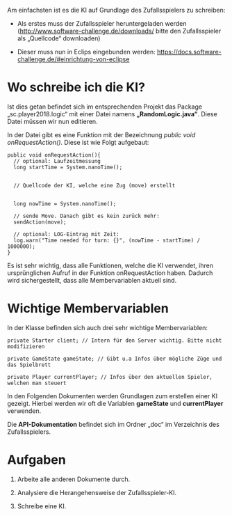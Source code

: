 Am einfachsten ist es die KI auf Grundlage des Zufallsspielers zu
schreiben:

-   Als erstes muss der Zufallsspieler heruntergeladen werden
    (<http://www.software-challenge.de/downloads/> bitte den
    Zufallsspieler als „Quellcode“ downloaden)

-   Dieser muss nun in Eclips eingebunden werden:
    <https://docs.software-challenge.de/#einrichtung-von-eclipse>

# Wo schreibe ich die KI?

Ist dies getan befindet sich im entsprechenden Projekt das Package
„sc.player2018.logic“ mit einer Datei namens **„RandomLogic.java“**.
Diese Datei müssen wir nun editieren.

In der Datei gibt es eine Funktion mit der Bezeichnung *public void
onRequestAction()*. Diese ist wie Folgt aufgebaut:

    public void onRequestAction(){
      // optional: Laufzeitmessung
      long startTime = System.nanoTime();


      // Quellcode der KI, welche eine Zug (move) erstellt


      long nowTime = System.nanoTime();

      // sende Move. Danach gibt es kein zurück mehr:
      sendAction(move);

      // optional: LOG-Eintrag mit Zeit:
      log.warn("Time needed for turn: {}", (nowTime - startTime) / 1000000);
    }

Es ist sehr wichtig, dass alle Funktionen, welche die KI verwendet,
ihren ursprünglichen Aufruf in der Funktion onRequestAction haben.
Dadurch wird sichergestellt, dass alle Membervariablen aktuell sind.

# Wichtige Membervariablen

In der Klasse befinden sich auch drei sehr wichtige Membervariablen:

    private Starter client; // Intern für den Server wichtig. Bitte nicht modifizieren

    private GameState gameState; // Gibt u.a Infos über mögliche Züge und das Spielbrett

    private Player currentPlayer; // Infos über den aktuellen Spieler, welchen man steuert

In den Folgenden Dokumenten werden Grundlagen zum erstellen einer KI
gezeigt. Hierbei werden wir oft die Variablen **gameState** und
**currentPlayer** verwenden.

Die **API-Dokumentation** befindet sich im Ordner „doc“ im Verzeichnis
des Zufallsspielers.

# Aufgaben

1.  Arbeite alle anderen Dokumente durch.

2.  Analysiere die Herangehensweise der Zufallsspieler-KI.

3.  Schreibe eine KI.
